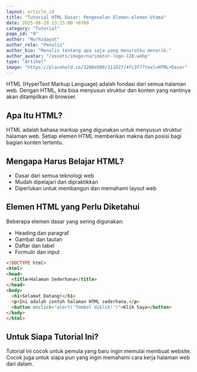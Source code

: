 ```yaml
---
layout: article_id
title: "Tutorial HTML Dasar: Pengenalan Elemen-elemen Utama"
date: 2025-06-29 13:15:00 +0700
category: "Tutorial"
page_id: "9"
author: "Nurhidayat"
author_role: "Penulis"
author_bio: "Menulis tentang apa saja yang menurutku menarik."
author_avatar: "/assets/image/nurimator-logo-128.webp"
type: "Artikel"
image: "https://placehold.co/1200x600/111827/4fc3f7?text=HTML+Dasar"
---
```


HTML (HyperText Markup Language) adalah fondasi dari semua halaman web. Dengan HTML, kita bisa menyusun struktur dan konten yang nantinya akan ditampilkan di browser.

## Apa Itu HTML?

HTML adalah bahasa markup yang digunakan untuk menyusun struktur halaman web. Setiap elemen HTML memberikan makna dan posisi bagi bagian konten tertentu.

## Mengapa Harus Belajar HTML?

- Dasar dari semua teknologi web
- Mudah dipelajari dan dipraktikkan
- Diperlukan untuk membangun dan memahami layout web

## Elemen HTML yang Perlu Diketahui

Beberapa elemen dasar yang sering digunakan:
- Heading dan paragraf
- Gambar dan tautan
- Daftar dan tabel
- Formulir dan input

```html
<!DOCTYPE html>
<html>
<head>
  <title>Halaman Sederhana</title>
</head>
<body>
  <h1>Selamat Datang!</h1>
  <p>Ini adalah contoh halaman HTML sederhana.</p>
  <button onclick="alert('Tombol diklik!')">Klik Saya</button>
</body>
</html>
```

## Untuk Siapa Tutorial Ini?

Tutorial ini cocok untuk pemula yang baru ingin memulai membuat website. Cocok juga untuk siapa pun yang ingin memahami cara kerja halaman web dari dalam.
